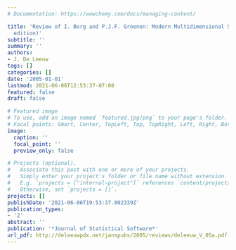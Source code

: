 ```yaml
---
# Documentation: https://wowchemy.com/docs/managing-content/

title: 'Review of I. Borg and P.J.F. Groenen: Modern Multidimensional Scaling (second
  edition)'
subtitle: ''
summary: ''
authors:
- J. De Leeuw
tags: []
categories: []
date: '2005-01-01'
lastmod: 2021-06-06T12:53:37-07:00
featured: false
draft: false

# Featured image
# To use, add an image named `featured.jpg/png` to your page's folder.
# Focal points: Smart, Center, TopLeft, Top, TopRight, Left, Right, BottomLeft, Bottom, BottomRight.
image:
  caption: ''
  focal_point: ''
  preview_only: false

# Projects (optional).
#   Associate this post with one or more of your projects.
#   Simply enter your project's folder or file name without extension.
#   E.g. `projects = ["internal-project"]` references `content/project/deep-learning/index.md`.
#   Otherwise, set `projects = []`.
projects: []
publishDate: '2021-06-06T19:53:37.002339Z'
publication_types:
- '2'
abstract: ''
publication: '*Journal of Statistical Software*'
url_pdf: http://deleeuwpdx.net/janspubs/2005/reviews/deleeuw_V_05a.pdf
---
```


